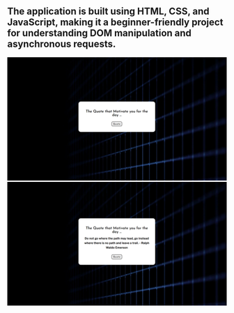 ## The application is built using HTML, CSS, and JavaScript, making it a beginner-friendly project for understanding DOM manipulation and asynchronous requests.
![preview1](preview1.png)
![preview2](preview2.png)
